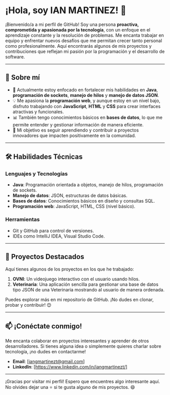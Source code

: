 # ¡Hola, soy IAN MARTINEZ! 👋

¡Bienvenido/a a mi perfil de GitHub! Soy una persona **proactiva, comprometida y apasionada por la tecnología**, con un enfoque en el aprendizaje constante y la resolución de problemas. Me encanta trabajar en equipo y enfrentar nuevos desafíos que me permitan crecer tanto personal como profesionalmente. Aquí encontrarás algunos de mis proyectos y contribuciones que reflejan mi pasión por la programación y el desarrollo de software.

---

## 🚀 **Sobre mí**

- 🌱 Actualmente estoy enfocado en fortalecer mis habilidades en **Java**, **programación de sockets**, **manejo de hilos** y **manejo de datos JSON**.
- 💡 Me apasiona la **programación web**, y aunque estoy en un nivel bajo, disfruto trabajando con **JavaScript**, **HTML** y **CSS** para crear interfaces atractivas y funcionales.
- 📊 También tengo conocimientos básicos en **bases de datos**, lo que me permite entender y gestionar información de manera eficiente.
- 🎯 Mi objetivo es seguir aprendiendo y contribuir a proyectos innovadores que impacten positivamente en la comunidad.

---

## 🛠️ **Habilidades Técnicas**

### **Lenguajes y Tecnologías**
- **Java**: Programación orientada a objetos, manejo de hilos, programación de sockets.
- **Manejo de datos**: JSON, estructuras de datos básicas.
- **Bases de datos**: Conocimientos básicos en diseño y consultas SQL.
- **Programación web**: JavaScript, HTML, CSS (nivel básico).

### **Herramientas**
- Git y GitHub para control de versiones.
- IDEs como IntelliJ IDEA, Visual Studio Code.

---

## 🌟 **Proyectos Destacados**

Aquí tienes algunos de los proyectos en los que he trabajado:

1. **OVNI**: Un videojuego interactivo con el usuario usando hilos.
2. **Veterinaria**: Una aplicación sencilla para gestionar una base de datos tipo JSON de una Veterinaria mostrando al usuario de manera ordenada.

Puedes explorar más en mi repositorio de GitHub. ¡No dudes en clonar, probar y contribuir! 😊

---

## 📫 **¡Conéctate conmigo!**

Me encanta colaborar en proyectos interesantes y aprender de otros desarrolladores. Si tienes alguna idea o simplemente quieres charlar sobre tecnología, ¡no dudes en contactarme!

- **Email**: [iangmartinezt@gmail.com]
- **LinkedIn**: [https://www.linkedin.com/in/iangmartinezt/]

---

¡Gracias por visitar mi perfil! Espero que encuentres algo interesante aquí. No olvides dejar una ⭐ si te gusta alguno de mis proyectos. 😄